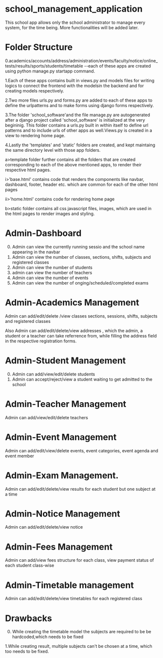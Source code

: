 # school_management_application
This school app allows only the school administrator to manage every system, for the time being. More functionalities will be added later.
# Folder Structure 
0.academics/accounts/address/administration/events/faculty/notice/online_tests/results/sports/students/timetable --each of these apps are created using python manage.py 
startapp command.



1.Each of these apps contains built in views.py and models files for writing logics to connect the frontend with the modelsin the backend and for 
creating models respectively.



2.Two more files urls.py and forms.py are added to each of these apps to define the urlpatterns and to make forms using django forms respectively.



3.The folder 'school_software'and the file manage.py  are autogenerated after a django project called 'school_software' is initialized at the very begininig.
This folder contains a urls.py built in within itself to define url patterns and to include urls of other apps as well.Views.py is created in a view to rendering home page.



4.Lastly the 'templates' and 'static' folders are created, and kept maintaing the same directory level with those app folders.



a>template folder further contains all the folders that are created corresponding to each of the above mentioned apps, to render their respective html pages.

i>'base.html' contains code that renders the components like navbar, dashboard, footer, header etc. which are common for each of the other html pages  

ii>'home.html' contains code for rendering home page

b>static folder contains all css javascript files, images, which are used in the html pages to render images and styling.

# Admin-Dashboard
0. Admin can view the currently running sessio and 
the school name appearing in the navbar 
1. Admin can view the number of classes, sections, shifts, subjects and registered classes
2. Admin can view the number of students
3. admin can view the number of teachers
4. Admin can view the number of events
5. Admin can view the number of onging/scheduled/completed exams
# Admin-Academics Management
 Admin can add/edit/delete /view classes sections, sessions, shifts, subjects and registered classes


Also Admin can add/edit/delete/view addresses , which the admin,  a student or a teacher can take referrence from, while filling the address field in the respective registration
forms.



# Admin-Student Management
0.  Admin can add/view/edit/delete students
1.  Admin can accept/reject/view a student waiting to get admitted to the school
# Admin-Teacher Management
 Admin can add/view/edit/delete teachers
# Admin-Event Management
Admin can add/edit/view/delete events, event categories, event agenda and event member
# Admin-Exam Management. 
Admin can add/edit/delete/view results for each student but one subject at a time
# Admin-Notice Management
Admin can add/edit/delete/view notice
# Admin-Fees Management
Admin can add/view fees structure for each class, view payment status of each student class-wise
# Admin-Timetable management
Admin can add/edit/delete/view timetables for each registered class

# Drawbacks
0. While creating the timetable model the subjects are required  to be 
be hardcoded,which needs to be fixed



1.While creating result, multiple subjects can't be chosen
at a time, which too needs to be fixed.



